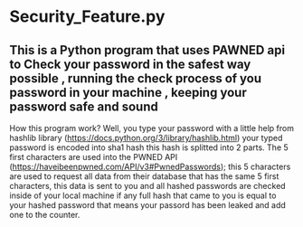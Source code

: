 # Security_Feature.py
## This is a Python program that uses PAWNED api to Check your password in the safest way possible , running the check process of you password in your machine , keeping your password safe and sound
How this program work? 
Well, you type your password with a little help from hashlib library (https://docs.python.org/3/library/hashlib.html) your typed password is encoded into sha1 hash this hash is splitted into 2 parts.
The 5 first characters are used into the PWNED API (https://haveibeenpwned.com/API/v3#PwnedPasswords); this 5 characters are used to request all data from their database that has the same 5 first characters, this data is sent to you and all hashed passwords are checked inside of your local machine if any full hash that came to you is equal to your hashed password that means your passord has been leaked and add one to the counter.

